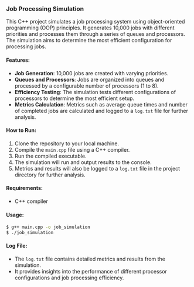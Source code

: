 ### Job Processing Simulation

This C++ project simulates a job processing system using object-oriented programming (OOP) principles. It generates 10,000 jobs with different priorities and processes them through a series of queues and processors. The simulation aims to determine the most efficient configuration for processing jobs.

#### Features:

- **Job Generation**: 10,000 jobs are created with varying priorities.
- **Queues and Processors**: Jobs are organized into queues and processed by a configurable number of processors (1 to 8).
- **Efficiency Testing**: The simulation tests different configurations of processors to determine the most efficient setup.
- **Metrics Calculation**: Metrics such as average queue times and number of completed jobs are calculated and logged to a `log.txt` file for further analysis.

#### How to Run:

1. Clone the repository to your local machine.
2. Compile the `main.cpp` file using a C++ compiler.
3. Run the compiled executable.
4. The simulation will run and output results to the console.
5. Metrics and results will also be logged to a `log.txt` file in the project directory for further analysis.

#### Requirements:

- C++ compiler

#### Usage:

```bash
$ g++ main.cpp -o job_simulation
$ ./job_simulation
```

#### Log File:

- The `log.txt` file contains detailed metrics and results from the simulation.
- It provides insights into the performance of different processor configurations and job processing efficiency.



